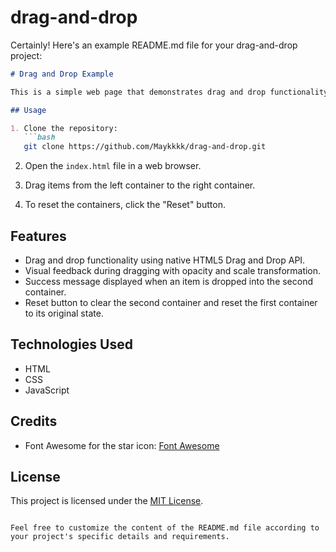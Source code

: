 # drag-and-drop
Certainly! Here's an example README.md file for your drag-and-drop project:

```markdown
# Drag and Drop Example

This is a simple web page that demonstrates drag and drop functionality using HTML, CSS, and JavaScript. Users can drag items from one container to another.

## Usage

1. Clone the repository:
   ```bash
   git clone https://github.com/Maykkkk/drag-and-drop.git
   ```

2. Open the `index.html` file in a web browser.

3. Drag items from the left container to the right container.

4. To reset the containers, click the "Reset" button.

## Features

- Drag and drop functionality using native HTML5 Drag and Drop API.
- Visual feedback during dragging with opacity and scale transformation.
- Success message displayed when an item is dropped into the second container.
- Reset button to clear the second container and reset the first container to its original state.

## Technologies Used

- HTML
- CSS
- JavaScript

## Credits

- Font Awesome for the star icon: [Font Awesome](https://fontawesome.com/)

## License

This project is licensed under the [MIT License](LICENSE).
```

Feel free to customize the content of the README.md file according to your project's specific details and requirements.
